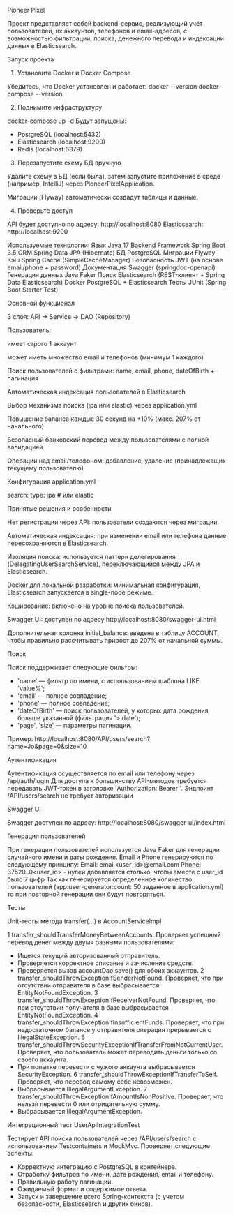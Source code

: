 Pioneer Pixel

Проект представляет собой backend-сервис, реализующий учёт пользователей, их аккаунтов, телефонов и email-адресов, с
возможностью фильтрации, поиска, денежного перевода и индексации данных в Elasticsearch.

Запуск проекта

1. Установите Docker и Docker Compose

Убедитесь, что Docker установлен и работает:
docker --version
docker-compose --version

2. Поднимите инфраструктуру

docker-compose up -d
Будут запущены:

- PostgreSQL (localhost:5432)
- Elasticsearch (localhost:9200)
- Redis (localhost:6379)

3. Перезапустите схему БД вручную

Удалите схему в БД (если была), затем запустите приложение в среде (например, IntelliJ) через PioneerPixelApplication.

Миграции (Flyway) автоматически создадут таблицы и данные.

4. Проверьте доступ

API будет доступно по адресу: http://localhost:8080
Elasticsearch: http://localhost:9200

Используемые технологии:
Язык Java 17
Backend Framework Spring Boot 3.5
ORM Spring Data JPA (Hibernate)
БД PostgreSQL
Миграции Flyway
Кэш Spring Cache (SimpleCacheManager)
Безопасность JWT (на основе email/phone + password)
Документация Swagger (springdoc-openapi)
Генерация данных Java Faker
Поиск Elasticsearch (REST-клиент + Spring Data Elasticsearch)
Docker PostgreSQL + Elasticsearch
Тесты JUnit (Spring Boot Starter Test)

Основной функционал

3 слоя: API -> Service -> DAO (Repository)

Пользователь:

имеет строго 1 аккаунт

может иметь множество email и телефонов (минимум 1 каждого)

Поиск пользователей с фильтрами: name, email, phone, dateOfBirth + пагинация

Автоматическая индексация пользователей в Elasticsearch

Выбор механизма поиска (jpa или elastic) через application.yml

Повышение баланса каждые 30 секунд на +10% (макс. 207% от начального)

Безопасный банковский перевод между пользователями с полной валидацией

Операции над email/телефоном: добавление, удаление (принадлежащих текущему пользователю)

Конфигурация application.yml

search:
type: jpa # или elastic

Принятые решения и особенности

Нет регистрации через API: пользователи создаются через миграции.

Автоматическая индексация: при изменении email или телефона данные пересохраняются в Elasticsearch.

Изоляция поиска: используется паттерн делегирования (DelegatingUserSearchService), переключающийся между JPA и
Elasticsearch.

Docker для локальной разработки: минимальная конфигурация, Elasticsearch запускается в single-node режиме.

Кэширование: включено на уровне поиска пользователей.

Swagger UI: доступен по адресу http://localhost:8080/swagger-ui.html

Дополнительная колонка initial_balance: введена в таблицу ACCOUNT, чтобы правильно рассчитывать прирост до 207% от
начальной суммы.

Поиск

Поиск поддерживает следующие фильтры:

- 'name' — фильтр по имени, с использованием шаблона LIKE 'value%';
- 'email' — полное совпадение;
- 'phone' — полное совпадение;
- 'dateOfBirth' — поиск пользователей, у которых дата рождения больше указанной (фильтрация '> date');
- 'page', 'size' — параметры пагинации.

Пример:
http://localhost:8080/API/users/search?name=Jo&page=0&size=10

Аутентификация

Аутентификация осуществляется по email или телефону через /api/auth/login
Для доступа к большинству API-методов требуется передавать JWT-токен в заголовке 'Authorization: Bearer <token>'.
Эндпоинт /API/users/search не требует авторизации

Swagger UI

Swagger доступен по адресу:
http://localhost:8080/swagger-ui/index.html

Генерация пользователей

При генерации пользователей используется Java Faker для генерации случайного имени и даты рождения. Email и Phone
генерируются по следующему принципу:
Email: email<user_id>@email.com
Phone: 37520..0<user_id> - нулей добавляется столько, чтобы вместе с user_id было 7 цифр
Так как генерируется определенное количество пользователей (app:user-generator:count: 50 заданное в application.yml) то
при повторной генерации они будут повторяться.

Тесты

Unit-тесты метода transfer(...) в AccountServiceImpl

1 transfer_shouldTransferMoneyBetweenAccounts. Проверяет успешный перевод денег между двумя разными пользователями:

- Ищется текущий авторизованный отправитель.
- Проверяется корректное списание и зачисление средств.
- Проверяется вызов accountDao.save() для обоих аккаунтов.
  2 transfer_shouldThrowExceptionIfSenderNotFound. Проверяет, что при отсутствии отправителя в базе выбрасывается
  EntityNotFoundException.
  3 transfer_shouldThrowExceptionIfReceiverNotFound. Проверяет, что при отсутствии получателя в базе выбрасывается
  EntityNotFoundException.
  4 transfer_shouldThrowExceptionIfInsufficientFunds. Проверяет, что при недостаточном балансе у отправителя операция
  прерывается с IllegalStateException.
  5 transfer_shouldThrowSecurityExceptionIfTransferFromNotCurrentUser. Проверяет, что пользователь может переводить
  деньги только со своего аккаунта.
- При попытке перевести с чужого аккаунта выбрасывается SecurityException.
  6 transfer_shouldThrowExceptionIfTransferToSelf. Проверяет, что перевод самому себе невозможен.
- Выбрасывается IllegalArgumentException.
  7 transfer_shouldThrowExceptionIfAmountIsNonPositive. Проверяет, что нельзя перевести 0 или отрицательную сумму.
- Выбрасывается IllegalArgumentException.

Интеграционный тест UserApiIntegrationTest

Тестирует API поиска пользователей через /API/users/search с использованием Testcontainers и MockMvc.
Проверяет следующие аспекты:

- Корректную интеграцию с PostgreSQL в контейнере.
- Отработку фильтров по имени, дате рождения, email и телефону.
- Правильную работу пагинации.
- Ожидаемый формат и содержимое ответа.
- Запуск и завершение всего Spring-контекста (с учетом безопасности, Elasticsearch и других бинов).
